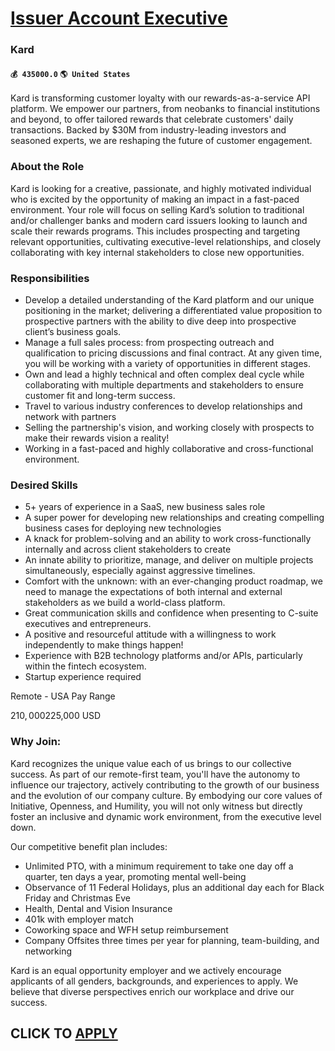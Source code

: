 # [Issuer Account Executive](https://www.remotewlb.com/apply/issuer-account-executive)  
### Kard  
#### `💰 435000.0` `🌎 United States`  

Kard is transforming customer loyalty with our rewards-as-a-service API platform. We empower our partners, from neobanks to financial institutions and beyond, to offer tailored rewards that celebrate customers' daily transactions. Backed by $30M from industry-leading investors and seasoned experts, we are reshaping the future of customer engagement.

###  **About the Role**

Kard is looking for a creative, passionate, and highly motivated individual who is excited by the opportunity of making an impact in a fast-paced environment. Your role will focus on selling Kard’s solution to traditional and/or challenger banks and modern card issuers looking to launch and scale their rewards programs. This includes prospecting and targeting relevant opportunities, cultivating executive-level relationships, and closely collaborating with key internal stakeholders to close new opportunities.

### **Responsibilities**

  * Develop a detailed understanding of the Kard platform and our unique positioning in the market; delivering a differentiated value proposition to prospective partners with the ability to dive deep into prospective client’s business goals.
  * Manage a full sales process: from prospecting outreach and qualification to pricing discussions and final contract. At any given time, you will be working with a variety of opportunities in different stages.
  * Own and lead a highly technical and often complex deal cycle while collaborating with multiple departments and stakeholders to ensure customer fit and long-term success. 
  * Travel to various industry conferences to develop relationships and network with partners 
  * Selling the partnership's vision, and working closely with prospects to make their rewards vision a reality! 
  * Working in a fast-paced and highly collaborative and cross-functional environment.

###  **Desired Skills**

  * 5+ years of experience in a SaaS, new business sales role 
  * A super power for developing new relationships and creating compelling business cases for deploying new technologies
  * A knack for problem-solving and an ability to work cross-functionally internally and across client stakeholders to create
  * An innate ability to prioritize, manage, and deliver on multiple projects simultaneously, especially against aggressive timelines.
  * Comfort with the unknown: with an ever-changing product roadmap, we need to manage the expectations of both internal and external stakeholders as we build a world-class platform.
  * Great communication skills and confidence when presenting to C-suite executives and entrepreneurs.
  * A positive and resourceful attitude with a willingness to work independently to make things happen!
  * Experience with B2B technology platforms and/or APIs, particularly within the fintech ecosystem.
  * Startup experience required

Remote - USA Pay Range

$210,000$225,000 USD

### Why Join:

Kard recognizes the unique value each of us brings to our collective success. As part of our remote-first team, you'll have the autonomy to influence our trajectory, actively contributing to the growth of our business and the evolution of our company culture. By embodying our core values of Initiative, Openness, and Humility, you will not only witness but directly foster an inclusive and dynamic work environment, from the executive level down.

Our competitive benefit plan includes:

  * Unlimited PTO, with a minimum requirement to take one day off a quarter, ten days a year, promoting mental well-being
  * Observance of 11 Federal Holidays, plus an additional day each for Black Friday and Christmas Eve
  * Health, Dental and Vision Insurance
  * 401k with employer match
  * Coworking space and WFH setup reimbursement
  * Company Offsites three times per year for planning, team-building, and networking

Kard is an equal opportunity employer and we actively encourage applicants of all genders, backgrounds, and experiences to apply. We believe that diverse perspectives enrich our workplace and drive our success.

  
## CLICK TO [APPLY](https://www.remotewlb.com/apply/issuer-account-executive)

